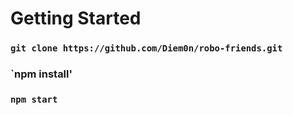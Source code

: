# Getting Started 


### `git clone https://github.com/Diem0n/robo-friends.git`  

### `npm install'

### `npm start`










